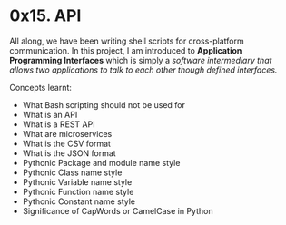 # 0x15. API

All along, we have been writing shell scripts for cross-platform communication. In this project, I am introduced to <b>Application Programming Interfaces</b> which is simply a <i>software intermediary that allows two applications to talk to each other though defined interfaces.</i>

Concepts learnt:
- What Bash scripting should not be used for
- What is an API
- What is a REST API
- What are microservices
- What is the CSV format
- What is the JSON format
- Pythonic Package and module name style
- Pythonic Class name style
- Pythonic Variable name style
- Pythonic Function name style
- Pythonic Constant name style
- Significance of CapWords or CamelCase in Python
